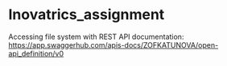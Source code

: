 # Inovatrics_assignment
Accessing file system with REST API
documentation: https://app.swaggerhub.com/apis-docs/ZOFKATUNOVA/open-api_definition/v0
